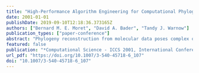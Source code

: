 ```yaml
---
title: "High-Performance Algorithm Engineering for Computational Phylogenetics"
date: 2001-01-01
publishDate: 2019-09-10T12:18:36.373165Z
authors: ["Bernard M. E. Moret", "David A. Bader", "Tandy J. Warnow"]
publication_types: ["paper-conference"]
abstract: "Phylogeny reconstruction from molecular data poses complex optimization problems: almost all optimization models are NP-hard and thus computationally intractable. Yet approximations must be of very high quality in order to avoid outright biological nonsense. Thus many biologists have been willing to run farms of processors for many months in order to analyze just one dataset. High-performance algorithm engineering offers a battery of tools that can reduce, sometimes spectacularly, the running time of existing phylogenetic algorithms. We present an overview of algorithm engineering techniques, illustrating them with an application to the “breakpoint analysis” method of Sankoff et al., which resulted in the GRAPPA software suite. GRAPPA demonstrated a million-fold speedup in running time (on a variety of real and simulated datasets) over the original implementation. We show how algorithmic engineering techniques are directly applicable to a large variety of challenging combinatorial problems in computational biology."
featured: false
publication: "*Computational Science - ICCS 2001, International Conference, San Francisco, CA, USA, May 28-30, 2001. Proceedings, Part II*"
url_pdf: "https://doi.org/10.1007/3-540-45718-6_107"
doi: "10.1007/3-540-45718-6_107"
---
```


